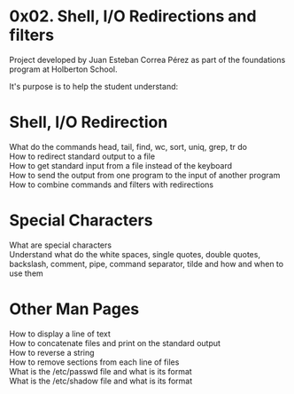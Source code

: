 # 0x02. Shell, I/O Redirections and filters

Project developed by Juan Esteban Correa Pérez as part of the foundations program at Holberton School.

It's purpose is to help the student understand:

# Shell, I/O Redirection

What do the commands head, tail, find, wc, sort, uniq, grep, tr do  
How to redirect standard output to a file  
How to get standard input from a file instead of the keyboard  
How to send the output from one program to the input of another program  
How to combine commands and filters with redirections  

# Special Characters

What are special characters  
Understand what do the white spaces, single quotes, double quotes, backslash, comment, pipe, command separator, tilde and how and when to use them  

# Other Man Pages

How to display a line of text  
How to concatenate files and print on the standard output  
How to reverse a string  
How to remove sections from each line of files  
What is the /etc/passwd file and what is its format  
What is the /etc/shadow file and what is its format  